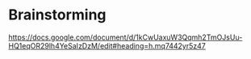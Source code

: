 # Brainstorming 
https://docs.google.com/document/d/1kCwUaxuW3Qqmh2TmOJsUu-HQ1eqOR29lh4YeSaIzDzM/edit#heading=h.mq7442yr5z47

